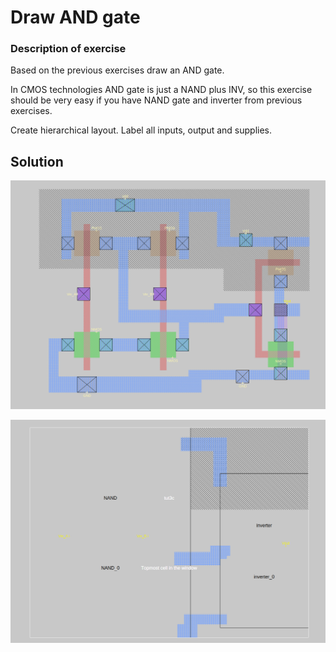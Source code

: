 # Draw AND gate

### Description of exercise
Based on the previous exercises draw an AND gate.

In CMOS technologies AND gate is just a NAND plus INV, so this exercise should be very easy if you have NAND gate and inverter from previous exercises. 

Create hierarchical layout.
Label all inputs, output and supplies.

## Solution
<p align="center">
  <img src ="And (1).png" width = "700" title="photo">  
</p>


<p align="center">
  <img src ="And 2.png" width = "700" title="photo">  
</p>
